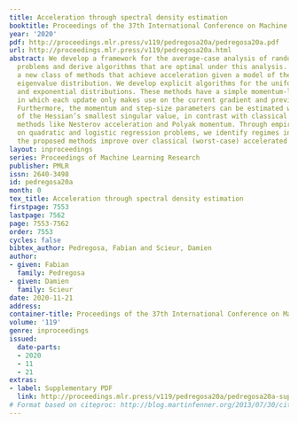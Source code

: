 ```yaml
---
title: Acceleration through spectral density estimation
booktitle: Proceedings of the 37th International Conference on Machine Learning
year: '2020'
pdf: http://proceedings.mlr.press/v119/pedregosa20a/pedregosa20a.pdf
url: http://proceedings.mlr.press/v119/pedregosa20a.html
abstract: We develop a framework for the average-case analysis of random quadratic
  problems and derive algorithms that are optimal under this analysis. This yields
  a new class of methods that achieve acceleration given a model of the Hessian’s
  eigenvalue distribution. We develop explicit algorithms for the uniform, Marchenko-Pastur,
  and exponential distributions. These methods have a simple momentum-like update,
  in which each update only makes use on the current gradient and previous two iterates.
  Furthermore, the momentum and step-size parameters can be estimated without knowledge
  of the Hessian’s smallest singular value, in contrast with classical accelerated
  methods like Nesterov acceleration and Polyak momentum. Through empirical benchmarks
  on quadratic and logistic regression problems, we identify regimes in which the
  the proposed methods improve over classical (worst-case) accelerated methods.
layout: inproceedings
series: Proceedings of Machine Learning Research
publisher: PMLR
issn: 2640-3498
id: pedregosa20a
month: 0
tex_title: Acceleration through spectral density estimation
firstpage: 7553
lastpage: 7562
page: 7553-7562
order: 7553
cycles: false
bibtex_author: Pedregosa, Fabian and Scieur, Damien
author:
- given: Fabian
  family: Pedregosa
- given: Damien
  family: Scieur
date: 2020-11-21
address: 
container-title: Proceedings of the 37th International Conference on Machine Learning
volume: '119'
genre: inproceedings
issued:
  date-parts:
  - 2020
  - 11
  - 21
extras:
- label: Supplementary PDF
  link: http://proceedings.mlr.press/v119/pedregosa20a/pedregosa20a-supp.pdf
# Format based on citeproc: http://blog.martinfenner.org/2013/07/30/citeproc-yaml-for-bibliographies/
---
```

